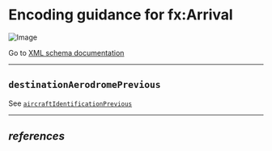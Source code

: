# Encoding guidance for fx:Arrival

![Image](https://www.fixm.aero/releases/FIXM-4.3.0/doc/logical_model_documentation/EARoot/EA1/EA2/EA2/EA244.png)

Go to [XML schema documentation](https://www.fixm.aero/releases/FIXM-4.3.0/doc/schema_documentation/Fixm_ArrivalType.html)

---

## `destinationAerodromePrevious`

See [`aircraftIdentificationPrevious`]

---

## *references* <!-- {docsify-ignore} -->

[`aircraftIdentificationPrevious`]: https://fixm-ccb.github.io/fixm-user-manual-4.3.0-testing/#/general-guidance/fx_FlightData?id=aircraftidentificationprevious
